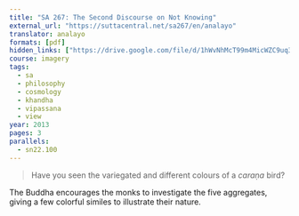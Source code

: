 ```yaml
---
title: "SA 267: The Second Discourse on Not Knowing"
external_url: "https://suttacentral.net/sa267/en/analayo"
translator: analayo
formats: [pdf]
hidden_links: ["https://drive.google.com/file/d/1hWvNhMcT99m4MicWZC9uq3ekQ9HbV_fc"]
course: imagery
tags:
  - sa
  - philosophy
  - cosmology
  - khandha
  - vipassana
  - view
year: 2013
pages: 3
parallels:
  - sn22.100
---
```


> Have you seen the variegated and different colours of a _caraṇa_ bird?

The Buddha encourages the monks to investigate the five aggregates, giving a few colorful similes to illustrate their nature.
